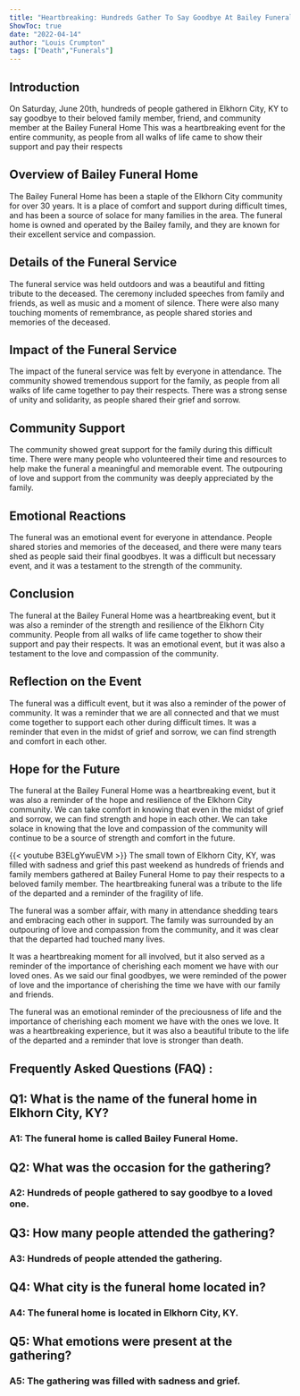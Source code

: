 ```yaml
---
title: "Heartbreaking: Hundreds Gather To Say Goodbye At Bailey Funeral Home In Elkhorn City, KY"
ShowToc: true 
date: "2022-04-14"
author: "Louis Crumpton" 
tags: ["Death","Funerals"]
---
```

## Introduction

On Saturday, June 20th, hundreds of people gathered in Elkhorn City, KY to say goodbye to their beloved family member, friend, and community member at the Bailey Funeral Home This was a heartbreaking event for the entire community, as people from all walks of life came to show their support and pay their respects

## Overview of Bailey Funeral Home

The Bailey Funeral Home has been a staple of the Elkhorn City community for over 30 years. It is a place of comfort and support during difficult times, and has been a source of solace for many families in the area. The funeral home is owned and operated by the Bailey family, and they are known for their excellent service and compassion.

## Details of the Funeral Service

The funeral service was held outdoors and was a beautiful and fitting tribute to the deceased. The ceremony included speeches from family and friends, as well as music and a moment of silence. There were also many touching moments of remembrance, as people shared stories and memories of the deceased.

## Impact of the Funeral Service

The impact of the funeral service was felt by everyone in attendance. The community showed tremendous support for the family, as people from all walks of life came together to pay their respects. There was a strong sense of unity and solidarity, as people shared their grief and sorrow.

## Community Support

The community showed great support for the family during this difficult time. There were many people who volunteered their time and resources to help make the funeral a meaningful and memorable event. The outpouring of love and support from the community was deeply appreciated by the family.

## Emotional Reactions

The funeral was an emotional event for everyone in attendance. People shared stories and memories of the deceased, and there were many tears shed as people said their final goodbyes. It was a difficult but necessary event, and it was a testament to the strength of the community.

## Conclusion

The funeral at the Bailey Funeral Home was a heartbreaking event, but it was also a reminder of the strength and resilience of the Elkhorn City community. People from all walks of life came together to show their support and pay their respects. It was an emotional event, but it was also a testament to the love and compassion of the community.

## Reflection on the Event

The funeral was a difficult event, but it was also a reminder of the power of community. It was a reminder that we are all connected and that we must come together to support each other during difficult times. It was a reminder that even in the midst of grief and sorrow, we can find strength and comfort in each other.

## Hope for the Future

The funeral at the Bailey Funeral Home was a heartbreaking event, but it was also a reminder of the hope and resilience of the Elkhorn City community. We can take comfort in knowing that even in the midst of grief and sorrow, we can find strength and hope in each other. We can take solace in knowing that the love and compassion of the community will continue to be a source of strength and comfort in the future.

{{< youtube B3ELgYwuEVM >}} 
The small town of Elkhorn City, KY, was filled with sadness and grief this past weekend as hundreds of friends and family members gathered at Bailey Funeral Home to pay their respects to a beloved family member. The heartbreaking funeral was a tribute to the life of the departed and a reminder of the fragility of life. 

The funeral was a somber affair, with many in attendance shedding tears and embracing each other in support. The family was surrounded by an outpouring of love and compassion from the community, and it was clear that the departed had touched many lives. 

It was a heartbreaking moment for all involved, but it also served as a reminder of the importance of cherishing each moment we have with our loved ones. As we said our final goodbyes, we were reminded of the power of love and the importance of cherishing the time we have with our family and friends. 

The funeral was an emotional reminder of the preciousness of life and the importance of cherishing each moment we have with the ones we love. It was a heartbreaking experience, but it was also a beautiful tribute to the life of the departed and a reminder that love is stronger than death.

## Frequently Asked Questions (FAQ) :
<h2>Q1: What is the name of the funeral home in Elkhorn City, KY?</h2>

<h3>A1: The funeral home is called Bailey Funeral Home.</h3>

<h2>Q2: What was the occasion for the gathering?</h2>

<h3>A2: Hundreds of people gathered to say goodbye to a loved one.</h3>

<h2>Q3: How many people attended the gathering?</h2>

<h3>A3: Hundreds of people attended the gathering.</h3>

<h2>Q4: What city is the funeral home located in?</h2>

<h3>A4: The funeral home is located in Elkhorn City, KY.</h3>

<h2>Q5: What emotions were present at the gathering?</h2>

<h3>A5: The gathering was filled with sadness and grief.</h3>




